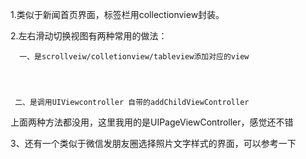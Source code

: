 

1.类似于新闻首页界面，标签栏用collectionview封装。


2.左右滑动切换视图有两种常用的做法：





      一、是scrollveiw/colletionview/tableview添加对应的view
        
        
        
        
     二、是调用UIViewcontroller 自带的addChildViewController
        

上面两种方法都没用，这里我用的是UIPageViewController，感觉还不错


3、还有一个类似于微信发朋友圈选择照片文字样式的界面，可以参考一下
